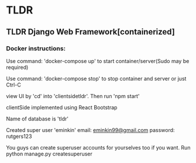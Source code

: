 # TLDR
## TLDR Django Web Framework[containerized]

### Docker instructions:

Use command: 'docker-compose up' to start container/server(Sudo may be required)

Use command: 'docker-compose stop' to stop container and server or just Ctrl-C

view UI by 'cd' into 'clientsidetldr'. Then run 'npm start'

clientSide implemented using React Bootstrap

Name of database is 'tldr'

Created super user 'eminkin'
email: eminkin99@gmail.com
password: rutgers123

You guys can create superuser accounts for yourselves too if you want. Run python manage.py createsuperuser
